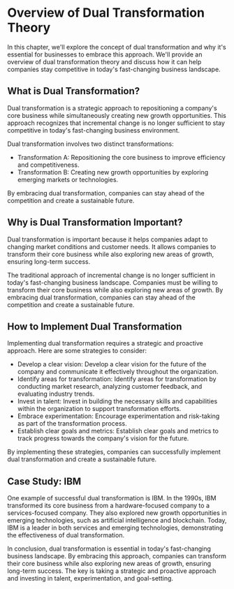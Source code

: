 Overview of Dual Transformation Theory
=================================================================================================

In this chapter, we'll explore the concept of dual transformation and why it's essential for businesses to embrace this approach. We'll provide an overview of dual transformation theory and discuss how it can help companies stay competitive in today's fast-changing business landscape.

What is Dual Transformation?
----------------------------

Dual transformation is a strategic approach to repositioning a company's core business while simultaneously creating new growth opportunities. This approach recognizes that incremental change is no longer sufficient to stay competitive in today's fast-changing business environment.

Dual transformation involves two distinct transformations:

* Transformation A: Repositioning the core business to improve efficiency and competitiveness.
* Transformation B: Creating new growth opportunities by exploring emerging markets or technologies.

By embracing dual transformation, companies can stay ahead of the competition and create a sustainable future.

Why is Dual Transformation Important?
-------------------------------------

Dual transformation is important because it helps companies adapt to changing market conditions and customer needs. It allows companies to transform their core business while also exploring new areas of growth, ensuring long-term success.

The traditional approach of incremental change is no longer sufficient in today's fast-changing business landscape. Companies must be willing to transform their core business while also exploring new areas of growth. By embracing dual transformation, companies can stay ahead of the competition and create a sustainable future.

How to Implement Dual Transformation
------------------------------------

Implementing dual transformation requires a strategic and proactive approach. Here are some strategies to consider:

* Develop a clear vision: Develop a clear vision for the future of the company and communicate it effectively throughout the organization.
* Identify areas for transformation: Identify areas for transformation by conducting market research, analyzing customer feedback, and evaluating industry trends.
* Invest in talent: Invest in building the necessary skills and capabilities within the organization to support transformation efforts.
* Embrace experimentation: Encourage experimentation and risk-taking as part of the transformation process.
* Establish clear goals and metrics: Establish clear goals and metrics to track progress towards the company's vision for the future.

By implementing these strategies, companies can successfully implement dual transformation and create a sustainable future.

Case Study: IBM
---------------

One example of successful dual transformation is IBM. In the 1990s, IBM transformed its core business from a hardware-focused company to a services-focused company. They also explored new growth opportunities in emerging technologies, such as artificial intelligence and blockchain. Today, IBM is a leader in both services and emerging technologies, demonstrating the effectiveness of dual transformation.

In conclusion, dual transformation is essential in today's fast-changing business landscape. By embracing this approach, companies can transform their core business while also exploring new areas of growth, ensuring long-term success. The key is taking a strategic and proactive approach and investing in talent, experimentation, and goal-setting.
